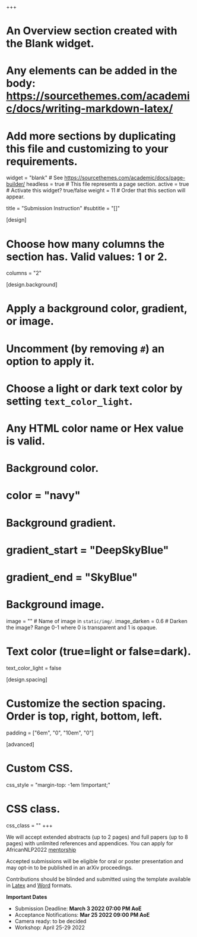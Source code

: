 +++
# An Overview section created with the Blank widget.
# Any elements can be added in the body: https://sourcethemes.com/academic/docs/writing-markdown-latex/
# Add more sections by duplicating this file and customizing to your requirements.

widget = "blank"  # See https://sourcethemes.com/academic/docs/page-builder/
headless = true  # This file represents a page section.
active = true  # Activate this widget? true/false
weight = 11  # Order that this section will appear.

title = "Submission Instruction"
#subtitle = "[]"

[design]
  # Choose how many columns the section has. Valid values: 1 or 2.
  columns = "2"

[design.background]
  # Apply a background color, gradient, or image.
  #   Uncomment (by removing `#`) an option to apply it.
  #   Choose a light or dark text color by setting `text_color_light`.
  #   Any HTML color name or Hex value is valid.

  # Background color.
  # color = "navy"
  
  # Background gradient.
  # gradient_start = "DeepSkyBlue"
  # gradient_end = "SkyBlue"
  
  # Background image.
  image = ""  # Name of image in `static/img/`.
  image_darken = 0.6  # Darken the image? Range 0-1 where 0 is transparent and 1 is opaque.

  # Text color (true=light or false=dark).
  text_color_light = false

[design.spacing]
  # Customize the section spacing. Order is top, right, bottom, left.
  padding = ["6em", "0", "10em", "0"]

[advanced]
 # Custom CSS. 
 css_style = "margin-top: -1em !important;"
 
 # CSS class.
 css_class = ""
+++



We will accept extended abstracts (up to 2 pages) and full papers (up to 8 pages) with unlimited references and appendices. You can apply for AfricanNLP2022 [mentorship](https://docs.google.com/forms/d/e/1FAIpQLSd0MI8IF45KqJPHYA0lf-64p84v5i8wmxEHcIvYteMNTggBkA/viewform)


Accepted submissions will be eligible for oral or poster presentation and may opt-in to be published in an arXiv proceedings.

Contributions should be blinded and submitted using the template available in [Latex](https://github.com/hadyelsahar/Template-AfricaNLP-Workshop-at-ICLR-2022/tree/main/latex) and [Word](https://github.com/hadyelsahar/Template-AfricaNLP-Workshop-at-ICLR-2022/tree/main/docx) formats.


**Important Dates**

+ Submission Deadline: **March 3 2022  07:00 PM AoE**
+ Acceptance Notifications: **Mar 25  2022 09:00 PM AoE**
+ Camera ready: to be decided
+ Workshop: April 25-29 2022







